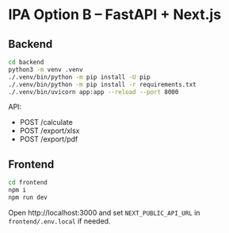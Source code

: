 # IPA Option B – FastAPI + Next.js

## Backend
```bash
cd backend
python3 -m venv .venv
./.venv/bin/python -m pip install -U pip
./.venv/bin/python -m pip install -r requirements.txt
./.venv/bin/uvicorn app:app --reload --port 8000
```
API:
- POST /calculate
- POST /export/xlsx
- POST /export/pdf

## Frontend
```bash
cd frontend
npm i
npm run dev
```
Open http://localhost:3000 and set `NEXT_PUBLIC_API_URL` in `frontend/.env.local` if needed.
